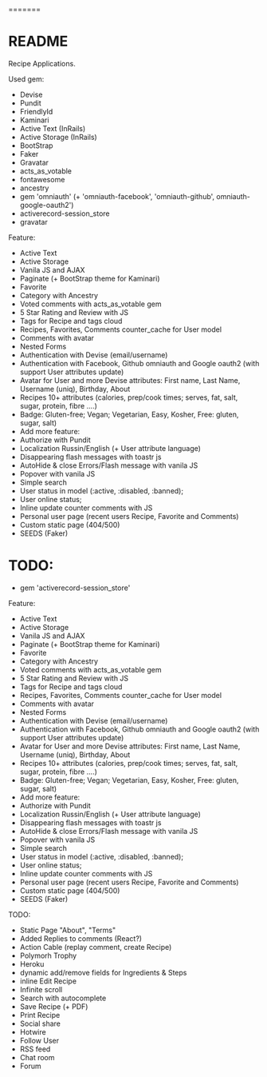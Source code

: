 =======
# README

Recipe Applications.

Used gem:
* Devise
* Pundit
* FriendlyId
* Kaminari
* Active Text (InRails)
* Active Storage (InRails)
* BootStrap
* Faker
* Gravatar
* acts_as_votable
* fontawesome
* ancestry
* gem 'omniauth' (+ 'omniauth-facebook', 'omniauth-github', omniauth-google-oauth2')
* activerecord-session_store
* gravatar

Feature:
* Active Text
* Active Storage
* Vanila JS and AJAX
* Paginate (+ BootStrap theme for Kaminari)
* Favorite
* Category with Ancestry
* Voted comments with acts_as_votable gem
* 5 Star Rating and Review with JS
* Tags for Recipe and tags cloud
* Recipes, Favorites, Comments counter_cache for User model
* Comments with avatar
* Nested Forms
* Authentication with Devise (email/username)
* Authentication with Facebook, Github omniauth and Google oauth2 (with support User attributes update)
* Avatar for User and more Devise attributes: First name, Last Name, Username (uniq), Birthday, About 
* Recipes 10+ attributes (calories, prep/cook times; serves, fat, salt, sugar, protein, fibre ....)
* Badge: Gluten-free; Vegan; Vegetarian, Easy, Kosher, Free: gluten, sugar, salt)
* Add more feature: 
* Authorize with Pundit
* Localization Russin/English (+ User attribute language)
* Disappearing flash messages with toastr js
* AutoHide & close Errors/Flash message with vanila JS
* Popover with vanila JS
* Simple search
* User status in model (:active, :disabled, :banned);
* User online status;
* Inline update counter comments with JS
* Personal user page (recent users Recipe, Favorite and Comments)
* Custom static page (404/500)
* SEEDS (Faker)

TODO:
=======
* gem 'activerecord-session_store'


Feature:
* Active Text
* Active Storage
* Vanila JS and AJAX
* Paginate (+ BootStrap theme for Kaminari)
* Favorite
* Category with Ancestry
* Voted comments with acts_as_votable gem
* 5 Star Rating and Review with JS
* Tags for Recipe and tags cloud
* Recipes, Favorites, Comments counter_cache for User model
* Comments with avatar
* Nested Forms
* Authentication with Devise (email/username)
* Authentication with Facebook, Github omniauth and Google oauth2 (with support User attributes update)
* Avatar for User and more Devise attributes: First name, Last Name, Username (uniq), Birthday, About 
* Recipes 10+ attributes (calories, prep/cook times; serves, fat, salt, sugar, protein, fibre ....)
* Badge: Gluten-free; Vegan; Vegetarian, Easy, Kosher, Free: gluten, sugar, salt)
* Add more feature: 
* Authorize with Pundit
* Localization Russin/English (+ User attribute language)
* Disappearing flash messages with toastr js
* AutoHide & close Errors/Flash message with vanila JS
* Popover with vanila JS
* Simple search
* User status in model (:active, :disabled, :banned);
* User online status;
* Inline update counter comments with JS
* Personal user page (recent users Recipe, Favorite and Comments)
* Custom static page (404/500)
* SEEDS (Faker)

TODO:

* Static Page "About", "Terms"
* Added Replies to comments (React?)
* Action Cable (replay comment, create Recipe)
* Polymorh Trophy
* Heroku
* dynamic add/remove fields for Ingredients & Steps
* inline Edit Recipe
* Infinite scroll
* Search with autocomplete
* Save Recipe (+ PDF)
* Print Recipe
* Social share
* Hotwire
* Follow User
* RSS feed
* Chat room
* Forum

